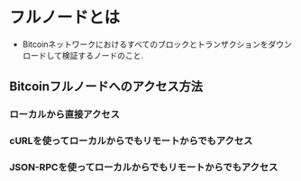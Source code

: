 # フルノードとは
- Bitcoinネットワークにおけるすべてのブロックとトランザクションをダウンロードして検証するノードのこと.

## Bitcoinフルノードへのアクセス方法
### ローカルから直接アクセス

### cURLを使ってローカルからでもリモートからでもアクセス

### JSON-RPCを使ってローカルからでもリモートからでもアクセス
